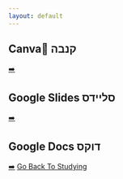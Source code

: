 ```yaml
---
layout: default
---
```


## Canva🎨 קנבה
[➡️](https://canva.com)
## Google Slides סליידס
[➡️](https://https://docs.google.com/presentation/u/0/)
## Google Docs דוקס
[➡️](https://https://docs.google.com/presentation/u/0/)
[Go Back To Studying](./)
